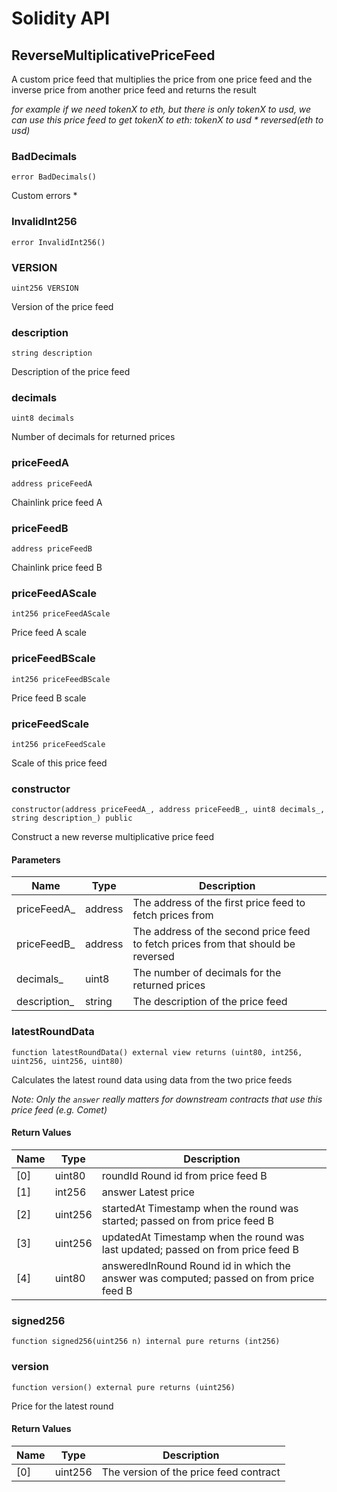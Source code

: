 # Solidity API

## ReverseMultiplicativePriceFeed

A custom price feed that multiplies the price from one price feed and the inverse price from another price feed and returns the result

_for example if we need tokenX to eth, but there is only tokenX to usd, we can use this price feed to get tokenX to eth: tokenX to usd * reversed(eth to usd)_

### BadDecimals

```solidity
error BadDecimals()
```

Custom errors *

### InvalidInt256

```solidity
error InvalidInt256()
```

### VERSION

```solidity
uint256 VERSION
```

Version of the price feed

### description

```solidity
string description
```

Description of the price feed

### decimals

```solidity
uint8 decimals
```

Number of decimals for returned prices

### priceFeedA

```solidity
address priceFeedA
```

Chainlink price feed A

### priceFeedB

```solidity
address priceFeedB
```

Chainlink price feed B

### priceFeedAScale

```solidity
int256 priceFeedAScale
```

Price feed A scale

### priceFeedBScale

```solidity
int256 priceFeedBScale
```

Price feed B scale

### priceFeedScale

```solidity
int256 priceFeedScale
```

Scale of this price feed

### constructor

```solidity
constructor(address priceFeedA_, address priceFeedB_, uint8 decimals_, string description_) public
```

Construct a new reverse multiplicative price feed

#### Parameters

| Name | Type | Description |
| ---- | ---- | ----------- |
| priceFeedA_ | address | The address of the first price feed to fetch prices from |
| priceFeedB_ | address | The address of the second price feed to fetch prices from that should be reversed |
| decimals_ | uint8 | The number of decimals for the returned prices |
| description_ | string | The description of the price feed |

### latestRoundData

```solidity
function latestRoundData() external view returns (uint80, int256, uint256, uint256, uint80)
```

Calculates the latest round data using data from the two price feeds

_Note: Only the `answer` really matters for downstream contracts that use this price feed (e.g. Comet)_

#### Return Values

| Name | Type | Description |
| ---- | ---- | ----------- |
| [0] | uint80 | roundId Round id from price feed B |
| [1] | int256 | answer Latest price |
| [2] | uint256 | startedAt Timestamp when the round was started; passed on from price feed B |
| [3] | uint256 | updatedAt Timestamp when the round was last updated; passed on from price feed B |
| [4] | uint80 | answeredInRound Round id in which the answer was computed; passed on from price feed B |

### signed256

```solidity
function signed256(uint256 n) internal pure returns (int256)
```

### version

```solidity
function version() external pure returns (uint256)
```

Price for the latest round

#### Return Values

| Name | Type | Description |
| ---- | ---- | ----------- |
| [0] | uint256 | The version of the price feed contract |

